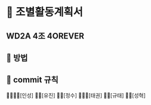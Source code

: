 # 📢 조별활동계획서 

## WD2A 4조 4OREVER

## :pushpin: 방법

## :pushpin: commit 규칙


👑🧔🏻‍♀️[인성] 
👧🏻[유진] 
👦🏻[정수]
👨🏻‍🦱[태권]
🧒🏻[규태]
🧑🏻[성혁]
